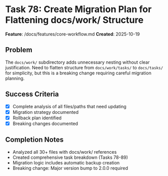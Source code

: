 # Task 78: Create Migration Plan for Flattening docs/work/ Structure

**Feature**: /docs/features/core-workflow.md
**Created**: 2025-10-19

## Problem
The `docs/work/` subdirectory adds unnecessary nesting without clear justification. Need to flatten structure from `docs/work/tasks/` to `docs/tasks/` for simplicity, but this is a breaking change requiring careful migration planning.

## Success Criteria
- [x] Complete analysis of all files/paths that need updating
- [x] Migration strategy documented
- [x] Rollback plan identified
- [x] Breaking changes documented

## Completion Notes
- Analyzed all 30+ files with docs/work/ references
- Created comprehensive task breakdown (Tasks 78-89)
- Migration logic includes automatic backup creation
- Breaking change: Major version bump to 2.0.0 required
